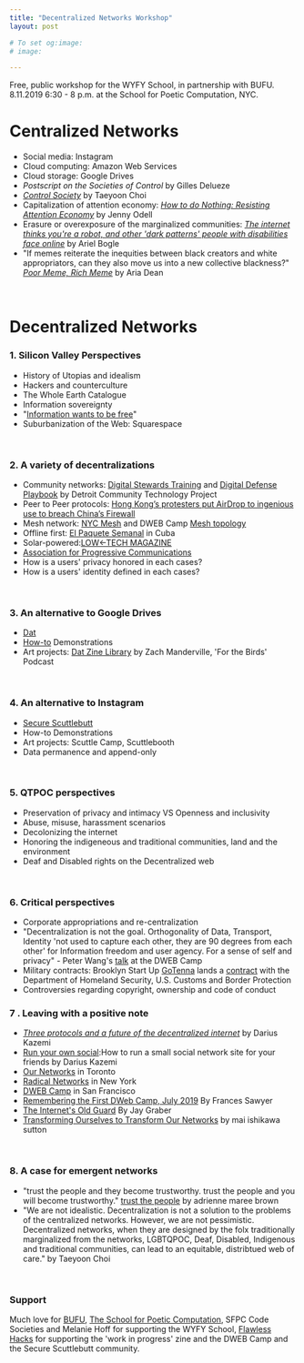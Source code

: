 ```yaml
---
title: "Decentralized Networks Workshop"
layout: post

# To set og:image:
# image:  

---
```


Free, public workshop for the WYFY School, in partnership with BUFU. 8.11.2019 6:30 - 8 p.m. at the School for Poetic Computation, NYC.

# Centralized Networks  
- Social media: Instagram
- Cloud computing: Amazon Web Services
- Cloud storage: Google Drives
- *Postscript on the Societies of Control* by Gilles Delueze 
- [*Control Society*](http://poeticcomputation.info/chapters/ch.3/) by Taeyoon Choi 
- Capitalization of attention economy: [*How to do Nothing: Resisting Attention Economy*](https://www.penguinrandomhouse.com/books/600671/how-to-do-nothing-by-jenny-odell/9781612197494/) by Jenny Odell 
- Erasure or overexposure of the marginalized communities: [*The internet thinks you're a robot, and other 'dark patterns' people with disabilities face online*](https://www.abc.net.au/news/science/2019-07-13/dark-patterns-online-captcha-accessibility-disability-community/11301054) by Ariel Bogle 
- "If memes reiterate the inequities between black creators and white appropriators, can they also move us into a new collective blackness?" [*Poor Meme, Rich Meme*](https://reallifemag.com/poor-meme-rich-meme/) by Aria Dean  

<br>

# Decentralized Networks 

### 1. Silicon Valley Perspectives

- History of Utopias and idealism
- Hackers and counterculture
- The Whole Earth Catalogue 
- Information sovereignty
- "[Information wants to be free](https://en.wikipedia.org/wiki/Information_wants_to_be_free)" 
- Suburbanization of the Web: Squarespace  

<br>

### 2. A variety of decentralizations

- Community networks: [Digital Stewards Training](https://alliedmedia.org/dctp/digitalstewards) and [Digital Defense Playbook](https://www.odbproject.org/wp-content/uploads/2019/03/ODB_DDP_HighRes_Spreads.pdf) by Detroit Community Technology Project 
- Peer to Peer protocols: [Hong Kong’s protesters put AirDrop to ingenious use to breach China’s Firewall](https://qz.com/1660460/hong-kong-protesters-use-airdrop-to-breach-chinas-firewall/)
- Mesh network: [NYC Mesh](https://www.nycmesh.net/) and DWEB Camp [Mesh topology](https://github.com/dweb-camp-2019/meshnet) 
- Offline first: [El Paquete Semanal](https://en.wikipedia.org/wiki/El_Paquete_Semanal) in Cuba  
- Solar-powered:[LOW←TECH MAGAZINE](https://solar.lowtechmagazine.com/)
- [Association for Progressive Communications](https://www.apc.org/en)
- How is a users' privacy honored in each cases?
- How is a users' identity defined in each cases? 

<br>

### 3. An alternative to Google Drives 

- [Dat](http://datproject.org) 
- [How-to](http://distributedweb.care/posts/codesocieties/) Demonstrations 
- Art projects: [Dat Zine Library](https://coolguy.website/projects/dat-zine-library/index.html) by Zach Manderville, 'For the Birds' Podcast 

<br>

### 4. An alternative to Instagram  

- [Secure Scuttlebutt](https://www.scuttlebutt.nz/)  
- How-to Demonstrations 
- Art projects: Scuttle Camp, Scuttlebooth  
- Data permanence and append-only 
 
<br>

### 5. QTPOC perspectives

- Preservation of privacy and intimacy VS Openness and inclusivity 
- Abuse, misuse, harassment scenarios 
- Decolonizing the internet 
- Honoring the indigeneous and traditional communities, land and the environment 
- Deaf and Disabled rights on the Decentralized web 

<br>

### 6. Critical perspectives 
- Corporate appropriations and re-centralization 
- "Decentralization is not the goal. Orthogonality of Data, Transport, Identity 'not used to capture each other, they are 90 degrees from each other' for Information freedom and user agency. For a sense of self and privacy" - Peter Wang's [talk](https://www.youtube.com/watch?time_continue=1314&v=-z47R9wN5SQ) at the DWEB Camp 
- Military contracts: Brooklyn Start Up [GoTenna](https://gotennamesh.com/products/mesh) lands a [contract](https://www.usaspending.gov/#/keyword_search/gotenna) with the Department of Homeland Security, U.S. Customs and Border Protection
- Controversies regarding copyright, ownership and code of conduct 

### 7 . Leaving with a positive note 

- [*Three protocols and a future of the decentralized internet*](https://blog.datproject.org/2019/03/22/three-protocols-and-a-future-of-the-decentralized-internet/) by Darius Kazemi 
- [Run your own social](https://runyourown.social/):How to run a small social network site for your friends by Darius Kazemi 
- [Our Networks](https://ournetworks.ca) in Toronto 
- [Radical Networks](https://radicalnetworks.org/) in New York
- [DWEB Camp](https://dwebcamp.org) in San Francisco  
- [Remembering the First DWeb Camp, July 2019](https://blog.archive.org/2019/07/31/remembering-the-first-dweb-camp-july-2019/) By Frances Sawyer
- [The Internet's Old Guard](https://reading.supply/post/432f6903-c7cd-4cb0-a894-c09155a8ca8b) By Jay Graber
- [Transforming Ourselves to Transform Our Networks](https://medium.com/decentralized-web/transforming-ourselves-to-transform-our-networks-f4511a3d7483) by mai ishikawa sutton


<br>

### 8. A case for emergent networks
- "trust the people and they become trustworthy. trust the people and you will become trustworthy." [
trust the people](http://adriennemareebrown.net/2019/07/01/trust-the-people-2/) by adrienne maree brown
- "We are not idealistic. Decentralization is not a solution to the problems of the centralized networks. However, we are not pessimistic. Decentralized networks, when they are designed by the folx traditionally marginalized from the networks, LGBTQPOC, Deaf, Disabled, Indigenous and traditional communities,  can lead to an equitable, distribtued web of care." by Taeyoon Choi



<br>

### Support
Much love for [BUFU](http://bufubyusforus.com/thewyfyschool), [The School for Poetic Computation](http://sfpc.io), SFPC Code Societies and Melanie Hoff for supporting the WYFY School, [Flawless Hacks](http://flawlesshacks.com) for supporting the 'work in progress' zine and the DWEB Camp and the Secure Scuttlebutt community.    
